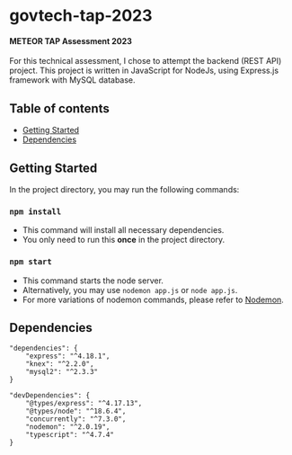 # govtech-tap-2023

#### METEOR TAP Assessment 2023
For this technical assessment, I chose to attempt the backend (REST API) project.
This project is written in JavaScript for NodeJs, using Express.js framework with MySQL database.

## Table of contents
- [Getting Started](#getting-started)
- [Dependencies](#dependencies)

## Getting Started
In the project directory, you may run the following commands:

### `npm install` 
   - This command will install all necessary dependencies.
   - You only need to run this <b>once</b> in the project directory.
### `npm start`
   - This command starts the node server.
   - Alternatively, you may use `nodemon app.js` or `node app.js`.
   - For more variations of nodemon commands, please refer to [Nodemon](https://github.com/remy/nodemon#nodemon).

## Dependencies

    "dependencies": {
        "express": "^4.18.1",
        "knex": "^2.2.0",
        "mysql2": "^2.3.3"
    }

    "devDependencies": {
        "@types/express": "^4.17.13",
        "@types/node": "^18.6.4",
        "concurrently": "^7.3.0",
        "nodemon": "^2.0.19",
        "typescript": "^4.7.4"
    }